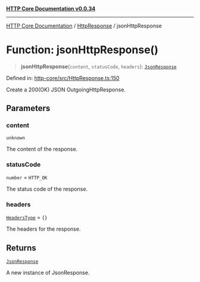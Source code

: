 [**HTTP Core Documentation v0.0.34**](../../README.md)

***

[HTTP Core Documentation](../../modules.md) / [HttpResponse](../README.md) / jsonHttpResponse

# Function: jsonHttpResponse()

> **jsonHttpResponse**(`content`, `statusCode`, `headers`): [`JsonResponse`](../../JsonResponse/classes/JsonResponse.md)

Defined in: [http-core/src/HttpResponse.ts:150](https://github.com/stonemjs/http-core/blob/16d44b2a21e4f4bf5742d6461b8beebcd7cc1d0b/src/HttpResponse.ts#L150)

Create a 200(OK) JSON OutgoingHttpResponse.

## Parameters

### content

`unknown`

The content of the response.

### statusCode

`number` = `HTTP_OK`

The status code of the response.

### headers

[`HeadersType`](../../declarations/type-aliases/HeadersType.md) = `{}`

The headers for the response.

## Returns

[`JsonResponse`](../../JsonResponse/classes/JsonResponse.md)

A new instance of JsonResponse.
